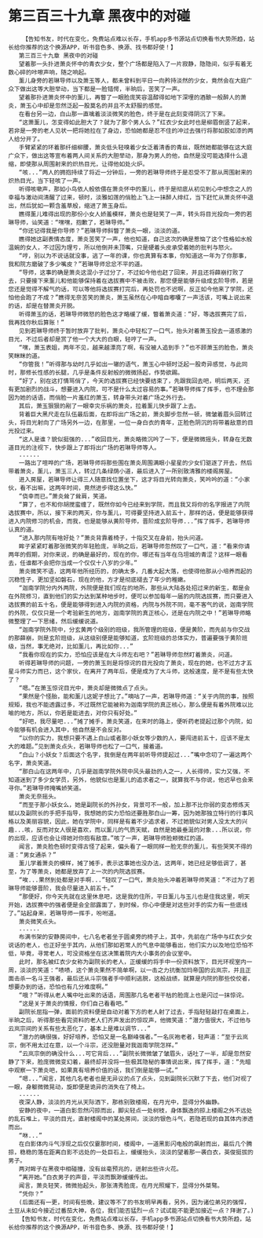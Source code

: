 # 第三百三十九章 黑夜中的对碰
        【告知书友，时代在变化，免费站点难以长存，手机app多书源站点切换看书大势所趋，站长给你推荐的这个换源APP，听书音色多、换源、找书都好使！】
       第三百三十九章 黑夜中的对碰
       望着那一头扑进萧炎怀中的青衣少女，整个广场都是陷入了一片寂静，隐隐间，似乎有着无数心碎的咔嚓声响，随之响起。
       薰儿身旁的若琳导师以及萧玉等人，都未曾料到平日一向矜持淡然的少女，竟然会在大庭广众下做出这等大胆举动，当下都是一脸错愕，半晌后，苦笑了一声。
       望着那扑进萧炎怀中的薰儿，再瞥了一眼脸庞笑容温醇得如地下深埋的酒酿一般醉人的萧炎，萧玉心中却是忽然泛起一股莫名的并且不太舒服的感觉。
       在看台另一边，白山那一直噙着淡淡微笑的脸色，终于是在此刻变得阴沉了下来。
       “这萧薰儿，怎变得如此胆大了？就为了那个男人么？”红衣少女此时也是柳眉倒竖了起来，若非是一旁的老人见状一把将她拉在了身边，恐怕她都是忍不住的冲过去强行将那如胶如漆的两人给分开了。
       手臂紧紧的环着那纤细柳腰，萧炎低头轻嗅着少女泛着清香的青丝，既然她都能够在这大庭广众下，做出这等宣布着两人间关系的大胆举动，那身为男人的他，自然是没可能选择什么退缩，即使那从周围射来的炽热目光，让得他如处火炉。
       “咳...”两人的拥抱持续了将近一分钟后，一旁的若琳导师终于是忍受不了那从周围射来的炽热目光，当下轻咳了一声。
       听得咳嗽声，那如小鸟依人般依偎在萧炎怀中的薰儿，终于是彻底从初见到心中想念之人的幸福与激动间清醒了过来，顿时，淡雅如莲的俏脸上飞上一抹醉人绯红，当下赶忙从萧炎怀中退出，然后犹如一颗含羞草般，缩进了萧玉身后。
       瞧得薰儿难得出现的那份小女人娇羞模样，萧炎也是轻笑了一声，转头将目光投向一旁的若琳导师，讪笑道：“嘿嘿，抱歉了，若琳导师。”
       “你还记得我是你导师？”若琳导师斜瞥了萧炎一眼，淡淡的道。
       瞧得她这副表情态度，萧炎苦笑了一声，他也知道，自己这次的确是惹恼了这个性格如水般温婉的女人，不过因为理亏，所以他倒并未顶嘴，只是硬着头皮承受着她的批判与怒火。
       “哼，别以为不说话就没事，逃了一年的课，你也真算有本事，你知道这一年为了你那事，我和院方磨破了多少嘴皮？”若琳导师忿忿不平的道。
       “导师，这事的确是萧炎这混小子过分了，不过如今他也赶了回来，并且还将薛崩打败了去，只要接下来薰儿和他能够保持着在选拔赛中不被击败，那您便是能够升级成玄阶导师，若是您还是觉得不解气的话，可以等他将选拔赛打完后，再处罚也不迟啊，反正如今他来了学院，还怕他会跑了不成？”瞧得无奈苦笑的萧炎，萧玉虽然在心中暗自嘟囔了一声活该，可嘴上说出来的话，却是在替萧炎开脱。
       听得萧玉的话，若琳导师微怒的脸色这才略缓了缓，瞥着萧炎道：“好，等选拔赛完了后，我再找你秋后算账！”
       见到若琳导师终于暂时放弃了批判，萧炎心中轻松了一口气，抬头对着萧玉投去一道感激的目光，不过后者却是赏了他一个大大的白眼，轻哼了一声。
       “嘿，萧玉表姐，两年不见，越来越漂亮了啊，有没被人追到手？”也不顾萧玉的脸色，萧炎笑眯眯的道。
       “你管我！”听得那与幼时几乎如出一辙的语气，萧玉心中顿时泛起一股奇异感觉，与此同时，那修长性感的长腿，几乎是条件反射般的微微扬起，作势欲踢。
       “好了，别在这打情骂俏了，今天的选拔赛已经快要结束了，先跟我回去吧，明后两天，还有更加剧烈的战斗，想要进入内院，可不是什么太过容易的事。”若琳导师挥了挥手，也不理会那因为她的话语，而俏脸一片羞红的萧玉，转身带头对着广场之外行去。
       其后，萧玉狠狠的剐了一眼幸灾乐祸的萧炎，拉着薰儿快步跟了上去。
       背着巨大黑尺走在队伍最后面，在即将出广场之前，萧炎脚步忽然一顿，微皱着眉头回转过头，将目光射向了广场另外一边，在那里，一位一身白衣的青年，正脸色阴沉的将带着敌意的目光投过来。
       “这人是谁？貌似挺强的...”收回目光，萧炎略微沉吟了一下，便是微微摇头，转身在无数道目光的注视下，快步跟上了即将出广场的若琳导师等人。
       ......
       一路出了喧哗的广场，若琳导师将那些围在萧炎周围满眼小星星的少女们驱逐了开去，然后带着萧炎，薰儿，萧玉三人，转过几条绿荫小道，最后进入了一所别致清雅的楼阁房屋。
       进入房屋，若琳导师让得三人随意找位置坐下，这才将目光转向萧炎，笑吟吟的道：“小家伙，看不出嘛，这两年时间，竟然进步得这么快。”
       “侥幸而已。”萧炎耸了耸肩，笑道。
       “算了，也不和你胡搅蛮缠了，既然你如今已经来到学院，而且我又将你的名字报进了内院选拔赛中，所以，接下来的两天，你与薰儿，可得要坚持进入前五十，那样的话，便是能够获得进入内院修习的机会，而我，也是能够从黄阶导师，晋阶成玄阶导师...”挥了挥手，若琳导师认真的道。
       “进入那内院有啥好处？”萧炎背靠着椅子，十指交叉在身前，抬头问道。
       眸子紧紧盯着那张微笑的年轻脸庞，半晌之后，若琳导师忽然叹了一口气，道：“看来你请两年的假期，对你来说，的确是最好的，现在的你，哪还有当年在乌坦城的青涩？这样一眼看去，任谁都不会把你当成一个仅仅十八岁的少年。”
       萧炎微笑不语，这两年他所经历的，的确太多，几番大起大落，也使得他那从小培养而起的沉稳性子，更加坚如磐石，现在的他，方才是彻底褪去了年少的稚嫩。
       “迦南学院分内外两院，外院便是我们现在的地所，那些从大陆各处招过来的新生，都是会在外院修习，直到他们的实力达到某种地步时，便可以参加每年一届的内院选拔赛，而只要进入选拔赛的前五十名，便是能够得到进入内院的资格，内院与外院不同，毫不客气的说，迦南学院的外院，仅仅只是一个考验新生的地方，迦南学院的真正核心，还是在内院之中！”若琳导师略微整理了一下思绪，然后缓缓说道。
       “迦南学院外院中，分玄黄两个级别的班级，我所管理的班级，便是黄阶，而先前与你交战的那薛崩，则是玄阶班级，从这级别便是能够知道，玄阶班级的总体实力，普遍要强于黄阶班级，当然，事无绝对，比如薰儿，再比如你...”
       “我看你现在的实力，恐怕应该是在大斗师左右吧？”若琳导师忽然盯着萧炎，问道。
       听得若琳导师的问题，一旁的萧玉则是将惊诧的目光投向了萧炎，现在的她，也不过方才五星斗师实力而已，这个家伙，在离开了两年后，便是成为了大斗师，这般速度，是不是有些太快了？
       “嗯。”在萧玉惊诧目光中，萧炎却是微微点了点头。
       “果然是个怪胎，能和薰儿这妮子想比了。”嘀咕了一声，若琳导师道：“关于内院的事，按照规矩，我也不能透露过多，不过既然它能被称为迦南学院的真正核心，那么便是有着外院难以比喻的地方，所以，你若是能进去，对你只有好处。”
       “好吧，我尽量吧...”摊了摊手，萧炎笑道，在来时的路上，便听药老提起过那个内院，如今能够有机会进入其中，他自然是不会反对。
       “以你的实力，我想只要不遇上白山或者那小妖女等少数的人，要闯进前五十，应该不是太大的难题。”见到萧炎点头，若琳导师也松了一口气，接着道。
       “白山？小妖女？后面这个名字，我倒是在两年前听导师提起过...”嘴中念叨了一遍这两个名字，萧炎笑道。
       “那白山在这两年中，几乎是迦南学院外院中风头最劲的人之一，人长得帅，实力又强，不知道迷到了多少女学员，另外，他貌似也是薰儿的追求者之一，就算我不与你说，他迟早也会来寻你。”若琳导师掩嘴娇笑道。
       萧炎无奈摇头。
       “而至于那小妖女么，她是副院长的外孙女，背景可不一般，加上那不比你弱的变态修炼天赋以及副院长的手把手指导，我想她的实力恐怕还要胜那白山一筹，因为她那独立特行的行事风格以及美丽容貌，因此，她在学院中，同样是有着不少追求者，不过她貌似对男人没太大的兴趣...咳，反而对女人很是喜欢，而以薰儿的气质天赋，自然是她最垂涎的对象...所以说，你的出现，应该也会让得她对你抱有敌意。”咳了一声，若琳导师脸颊微红的道。
       闻言，萧炎脸色顿时变得古怪了起来，偏头看了一眼同样一脸无奈的薰儿，有些哭笑不得的道：“男女通杀？”
       薰儿学着萧炎的模样，摊了摊手，表示这事她也没办法，这两年，她已经足够低调了，甚至，为了等萧炎，她都是放弃了上一次的内院选拔赛。
       “唉...果然到处都是对手啊...”轻叹了一口气，萧炎抬头冲着若琳导师笑道：“不过为了若琳导师能够晋阶，我会尽量进入前五十。”
       “那便好，你今天先就在这里休息吧，这是我的住所，平日薰儿与玉儿也是住我这里，明天开始，选拔赛中的强者便是会全部露面了，到时候，你心中便是对这些对手的实力有一些底线了。”站起身来，若琳导师一挥手，吩咐道。
       萧炎微笑点头。
       ......
       布满书架的安静房间中，七八名老者坐于圆桌旁的椅子上，其中，先前在广场中与红衣少女说话的老人，也正好坐于其内，从他们那如若常人的气息中能够看出，他们实力以及地位恐怕不低，毕竟，寻常老人，可没资格坐在这决策着院内大小事务的会议室中。
       此时，那名被红衣少女称为副院长的老人，正缓缓的将手中一份资料放下，目光环视室内一周，淡淡的笑道：“啧啧，这个萧炎果然不简单啊，以一击之力抗衡加玛帝国的云岚宗，并且正面击杀一名斗王强者，最后还从斗宗强者手中顺利逃脱，这般战绩，就算是内院的那些佼佼者，想要办到的话，恐怕也有几分难度啊。”
       “哦？”听得从老人嘴中吐出来的话语，周围那几名老者干枯的脸庞上也是闪过一抹惊诧。
       “这是关于萧炎的情报，你们自己看看吧。”
       副院长屈指一弹，面前的资料便是自动对着下方的老人射了过去，手指轻轻敲打在桌面上，半晌之后，听得那些看完资料的老人们齐声发出的惊叹声，他微笑道：“潜力值很大，不过他与云岚宗间的关系有些太恶化了，基本上是难以调节...”
       “潜力的确很强，好好培养，恐怕又是一名巅峰强者。”一名灰袍老者，轻声道：“至于云岚宗，倒不用太过在意，以一个斗宗，还没胆量对我迦南学院怎样。”
       “云岚宗倒的确没什么...可它背后...”副院长微微皱了皱眉头，话吐了一半，却是忽然安静了下来，脸庞微微变幻着，最终却并没将一些极其隐秘的事情说出来，挥了挥手，道：“先暗中观察一下萧炎吧，如果真有培养价值的话，我们倒是能够一试。”
       “嗯...”闻言，其他几名老者也是无异议的点了点头，见到副院长沉默了下去，他们对视了一眼，身躯微微晃动，旋即便是诡异的消失在了椅上。
       ......
       夜深人静，淡淡的月光从天际洒下，那栋别致楼阁，在月光中，显得分外幽静。
       安静的夜中，一道白影忽然闪掠而出，脚尖轻点一处树枝，身体飘逸的掠上楼阁之外不远处的乱石堆上，平淡的目光，直射楼阁中的某处房间，淡淡的银色斗气，若隐若现的自其体内渗透而出。
       “咻...”
       在白影体内斗气浮现之后仅仅霎那时间，楼阁中，一道黑影闪电般的飙射而出，最后几个腾掠，稳稳的落在距离白影不远处的一处巨石上，缓缓抬头，淡淡的望着那一袭白衣，英俊挺拔的男子。
       两对眸子在黑夜中相碰撞，没有丝毫预兆的，迸射出些许火花。
       “离开她。”白衣男子的声音，平淡而飘渺缓缓传出。
       闻言，萧炎轻笑，微微抬起头，那张清秀脸庞，在月光照耀下，显得分外桀骜。
       “凭你？”
       (后面还有一更，时间有些晚，建议等不了的书友明早再看，另外，因为诸位弟兄的强悍，土豆从未如今接近过番茄大神，各位，我们能否猛烈一点？试试能不能更加接近一点？拜谢了。)
       【告知书友，时代在变化，免费站点难以长存，手机app多书源站点切换看书大势所趋，站长给你推荐的这个换源APP，听书音色多、换源、找书都好使！】